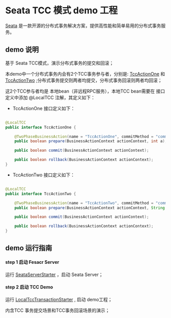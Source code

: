# Seata TCC 模式 demo 工程

[Seata](https://github.com/seata/seata) 是一款开源的分布式事务解决方案，提供高性能和简单易用的分布式事务服务。

## demo 说明

基于 Seata TCC模式，演示分布式事务的提交和回滚；

本demo中一个分布式事务内会有2个TCC事务参与者，分别是: [TccActionOne](https://github.com/seata/seata-samples/blob/master/tcc/local-tcc-sample/src/main/java/io/seata/samples/tcc/action/TccActionOne.java)
和 [TccActionTwo](https://github.com/seata/seata-samples/blob/master/tcc/local-tcc-sample/src/main/java/io/seata/samples/tcc/action/TccActionTwo.java)
;分布式事务提交则两者均提交，分布式事务回滚则两者均回滚；

这2个TCC参与者均是 本地bean（非远程RPC服务），本地TCC bean需要在 接口定义中添加 @LocalTCC 注解，其定义如下：

- TccActionOne 接口定义如下：

```java

@LocalTCC
public interface TccActionOne {

    @TwoPhaseBusinessAction(name = "TccActionOne", commitMethod = "commit", rollbackMethod = "rollback")
    public boolean prepare(BusinessActionContext actionContext, int a);

    public boolean commit(BusinessActionContext actionContext);

    public boolean rollback(BusinessActionContext actionContext);
}

```

- TccActionTwo 接口定义如下：

```java

@LocalTCC
public interface TccActionTwo {

    @TwoPhaseBusinessAction(name = "TccActionTwo", commitMethod = "commit", rollbackMethod = "rollback")
    public boolean prepare(BusinessActionContext actionContext, String b);

    public boolean commit(BusinessActionContext actionContext);

    public boolean rollback(BusinessActionContext actionContext);
}
```

## demo 运行指南

#### step 1 启动 Fesacr Server

运行 [SeataServerStarter](https://github.com/seata/seata-samples/blob/master/tcc/local-tcc-sample/src/test/java/io/seata/samples/tcc/SeataServerStarter.java)
，启动 Seata Server；

#### step 2 启动 TCC Demo

运行 [LocalTccTransactionStarter](https://github.com/seata/seata-samples/blob/master/tcc/local-tcc-sample/src/main/java/io/seata/samples/tcc/starter/LocalTccTransactionStarter.java)
, 启动 demo工程；

内含TCC 事务提交场景和TCC事务回滚场景的演示；